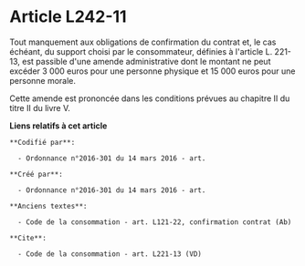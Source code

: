 # Article L242-11

Tout manquement aux obligations de confirmation du contrat et, le cas échéant, du support choisi par le consommateur,
définies à l'article L. 221-13, est passible d'une amende administrative dont le montant ne peut excéder 3 000 euros pour une
personne physique et 15 000 euros pour une personne morale. 

Cette amende est prononcée dans les conditions prévues au chapitre II du titre II du livre V.

**Liens relatifs à cet article**

	**Codifié par**:

	  - Ordonnance n°2016-301 du 14 mars 2016 - art.

	**Créé par**:

	  - Ordonnance n°2016-301 du 14 mars 2016 - art.

	**Anciens textes**:

	  - Code de la consommation - art. L121-22, confirmation contrat (Ab)

	**Cite**:

	  - Code de la consommation - art. L221-13 (VD)
